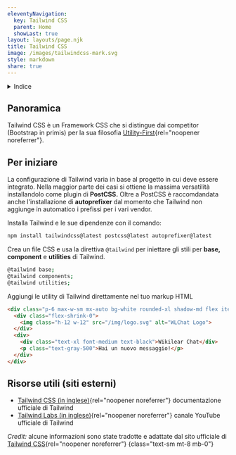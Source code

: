 ```yaml
---
eleventyNavigation:
  key: Tailwind CSS
  parent: Home
  showLast: true
layout: layouts/page.njk
title: Tailwind CSS
image: /images/tailwindcss-mark.svg
style: markdown
share: true
---
```

<details>
<summary>
Indice
</summary>

<nav>

- [Panoramica](#panoramica)
- [Per iniziare](#per-iniziare)
- [Risorse utili](<#risorse-utili-(siti-esterni)>)

</nav>
</details>

## Panoramica

Tailwind CSS è un Framework CSS che si distingue dai competitor (Bootstrap in primis) per la sua filosofia [Utility-First](https://tailwindcss.com/docs/utility-first){rel="noopener noreferrer"}.

## Per iniziare

La configurazione di Tailwind varia in base al progetto in cui deve essere integrato. Nella maggior parte dei casi si ottiene la massima versatilità installandolo come plugin di **PostCSS.** Oltre a PostCSS è raccomdandata anche l'installazione di **autoprefixer** dal momento che Tailwind non aggiunge in automatico i prefissi per i vari vendor.

Installa Tailwind e le sue dipendenze con il comando:

```bash
npm install tailwindcss@latest postcss@latest autoprefixer@latest
```

Crea un file CSS e usa la direttiva `@tailwind` per iniettare gli stili per **base, component** e **utilities** di Tailwind.

```bash
@tailwind base;
@tailwind components;
@tailwind utilities;
```

Aggiungi le utility di Tailwind direttamente nel tuo markup HTML

```html
<div class="p-6 max-w-sm mx-auto bg-white rounded-xl shadow-md flex items-center space-x-4">
  <div class="flex-shrink-0">
    <img class="h-12 w-12" src="/img/logo.svg" alt="WLChat Logo">
  </div>
  <div>
    <div class="text-xl font-medium text-black">Wikilear Chat</div>
    <p class="text-gray-500">Hai un nuovo messaggio!</p>
  </div>
</div>
```

## Risorse utili (siti esterni)

- [Tailwind CSS (in inglese)](https://tailwindcss.com/docs){rel="noopener noreferrer"} documentazione ufficiale di Tailwind
- [Tailwind Labs (in inglese)](https://www.youtube.com/tailwindlabs){rel="noopener noreferrer"} canale YouTube ufficiale di Tailwind

_Credit:_ alcune informazioni sono state tradotte e adattate dal sito ufficiale di [Tailwind CSS](https://tailwindcss.com/){rel="noopener noreferrer"}
{class="text-sm mt-8 mb-0"}